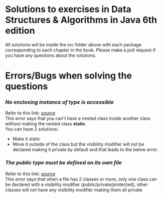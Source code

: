 # Solutions to exercises in Data Structures & Algorithms in Java 6th edition
All solutions will be inside the src folder above with each package corresponding to each chapter in the book. Please make a pull request if you have any questions about the solutions.
# Errors/Bugs when solving the questions
### *No enclosing instance of type is accessible*
Refer to this link: [source](https://stackoverflow.com/questions/9560600/what-causes-error-no-enclosing-instance-of-type-foo-is-accessible-and-how-do-i)  
This error says that you can't have a nested class inside another class without making the nested class **static**.  
You can have 2 solutions:  
- Make it static
- Move it outside of the class but the visibility modifier will not be declared making it private by default and that leads to the below error.
### *The public type <classname> must be defined on its own file*
Refer to this link: [source](https://stackoverflow.com/questions/19814713/the-public-type-classname-must-be-defined-in-its-own-file-error-in-eclipse)  
This error says that when a file has 2 classes or more, only one class can be declared with a visibility modifier (public/private/protected), other classes will not have any visibility modifier making them all private
